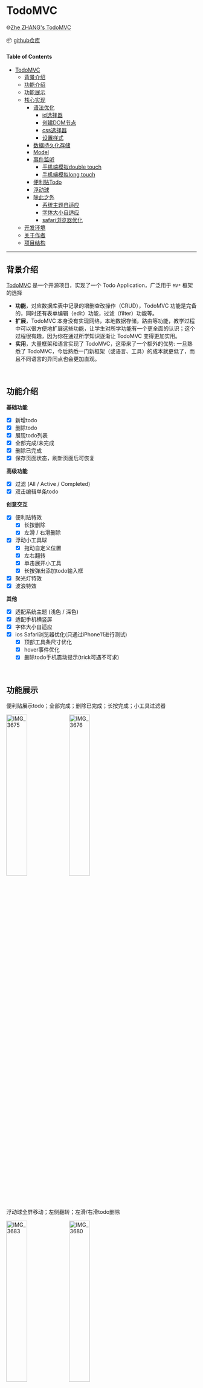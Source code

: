 # TodoMVC

🌐[Zhe ZHANG's TodoMVC](http://server.doublez.site:5000/TodoMVC)

📦 [github仓库](https://github.com/doubleZ0108/TodoMVC)

#### Table of Contents

   * [TodoMVC](#todomvc)
      * [背景介绍](#背景介绍)
      * [功能介绍](#功能介绍)
      * [功能展示](#功能展示)
      * [核心实现](#核心实现)
         * [语法优化](#语法优化)
            * [id选择器](#id选择器)
            * [创建DOM节点](#创建dom节点)
            * [css选择器](#css选择器)
            * [设置样式](#设置样式)
         * [数据持久化存储](#数据持久化存储)
         * [Model](#model)
         * [事件监听](#事件监听)
            * [手机端模拟double touch](#手机端模拟double-touch)
            * [手机端模拟long touch](#手机端模拟long-touch)
         * [便利贴Todo](#便利贴todo)
         * [浮动球](#浮动球)
         * [除此之外](#除此之外)
            * [系统主题自适应](#系统主题自适应)
            * [字体大小自适应](#字体大小自适应)
            * [safari浏览器优化](#safari浏览器优化)
      * [开发环境](#开发环境)
      * [关于作者](#关于作者)
      * [项目结构](#项目结构)

------

## 背景介绍

[TodoMVC](http://todomvc.com/) 是一个开源项目，实现了一个 Todo Application，广泛用于 `MV*` 框架的选择

- **功能**，对应数据库表中记录的增删查改操作（CRUD），TodoMVC 功能是完备的，同时还有表单编辑（edit）功能，过滤（filter）功能等。
- **扩展**，TodoMVC 本身没有实现网络，本地数据存储，路由等功能，教学过程中可以很方便地扩展这些功能，让学生对所学功能有一个更全面的认识；这个过程很有趣，因为你在通过所学知识逐渐让 TodoMVC 变得更加实用。
- **实用**，大量框架和语言实现了 TodoMVC，这带来了一个额外的优势: 一旦熟悉了 TodoMVC，今后熟悉一门新框架（或语言、工具）的成本就更低了，而且不同语言的异同点也会更加直观。

<br/>

## 功能介绍

**基础功能**

- [x] 新增todo
- [x] 删除todo
- [x] 展现todo列表
- [x] 全部完成/未完成
- [x] 删除已完成
- [x] 保存页面状态，刷新页面后可恢复

**高级功能**

- [x] 过滤 (All / Active / Completed)
- [x] 双击编辑单条todo

**创意交互**

- [x] 便利贴特效
  - [x] 长按删除
  - [x] 左滑 / 右滑删除
- [x] 浮动小工具球
  - [x] 拖动自定义位置
  - [x] 左右翻转
  - [x] 单击展开小工具
  - [x] 长按弹出添加todo输入框
- [x] 聚光灯特效
- [x] 波浪特效

**其他**

- [x] 适配系统主题 (浅色 / 深色)
- [x] 适配手机横竖屏
- [x] 字体大小自适应
- [x] ios Safari浏览器优化(只通过iPhone11进行测试)
  - [x] 顶部工具条尺寸优化
  - [x] hover事件优化
  - [x] 删除todo手机震动提示(trick可遇不可求)

<br/>

## 功能展示

便利贴展示todo；全部完成；删除已完成；长按完成；小工具过滤器

<img src="https://upload-images.jianshu.io/upload_images/12014150-9e3833384f3ecda5.PNG?imageMogr2/auto-orient/strip%7CimageView2/2/w/1240" alt="IMG_3675" width="33%;" /><img src="https://upload-images.jianshu.io/upload_images/12014150-c9b2ae75a3961e9b.PNG?imageMogr2/auto-orient/strip%7CimageView2/2/w/1240" alt="IMG_3676" width="33%;" />

浮动球全屏移动；左侧翻转；左滑/右滑todo删除

<img src="https://upload-images.jianshu.io/upload_images/12014150-89da8e4fe3929d2f.PNG?imageMogr2/auto-orient/strip%7CimageView2/2/w/1240" alt="IMG_3683" width="33%;" /><img src="https://upload-images.jianshu.io/upload_images/12014150-32fe829625e51ba4.PNG?imageMogr2/auto-orient/strip%7CimageView2/2/w/1240" alt="IMG_3680" width="33%;" />

双击todo进行编辑

<img src="https://upload-images.jianshu.io/upload_images/12014150-6dcf34b47e543a6b.PNG?imageMogr2/auto-orient/strip%7CimageView2/2/w/1240" alt="IMG_3682" width="33%;" /><img src="https://upload-images.jianshu.io/upload_images/12014150-35e01f9866d65d93.PNG?imageMogr2/auto-orient/strip%7CimageView2/2/w/1240" alt="IMG_3681" width="33%;" />

长按添加一条todo

<img src="https://upload-images.jianshu.io/upload_images/12014150-3671f4f07fa3a44c.PNG?imageMogr2/auto-orient/strip%7CimageView2/2/w/1240" alt="IMG_3679" width="33%;" /><img src="https://upload-images.jianshu.io/upload_images/12014150-7b34ae2486ba922f.PNG?imageMogr2/auto-orient/strip%7CimageView2/2/w/1240" alt="IMG_3677" width="33%;" />

横屏适配

<img src="https://upload-images.jianshu.io/upload_images/12014150-0f7ad09027bec78d.png?imageMogr2/auto-orient/strip%7CimageView2/2/w/1240" alt="image-20200626222240953" width="50%;" width="80%;" />

<br/>

## 核心实现

### 语法优化

#### id选择器

```js
/**
 * 通过id快速访问节点
 * @param {element id} id 
 */
function $(id){
    return document.getElementById(id);
}
```

#### 创建DOM节点

```js
/**
 * 通过类型快速创建节点
 * @param {节点类型} type 
 */
function $c(type){
    return document.createElement(type);
}
```

#### css选择器

```js
/**
 * 通过css选择器快速访问一组对象
 *    注意返回值为NodeList
 * @param {css选择器} css_selector 
 */
function $all(css_selector){
    return document.querySelectorAll(css_selector);
}
```

#### 设置样式

```js
/**
 * 快速设置节点样式
 * @param {节点对象} obj 
 * @param {一组css对象} css 
 */
function setStyle(obj, css){
    for(let atr in css){
        obj.style[atr] = css[atr];
    }
}
```

<br/>

### 数据持久化存储

```js
(function(){
    if(!window.localStorage){
        alert("您的浏览器不支持Local Storage");
        return false;
    } else {
        let key = "todos";
        Object.assign(model, {
            /**
             * 读取LocalStorage进行初始化
             **/
            init: function(callback){
                let data = window.localStorage.getItem(key);
                if(data){ 
                    model.data = JSON.parse(data);
                }
                if(callback) { callback(); }
            },
            /**
             * 写入LocalStorage进行持久化
             **/
            flush: function(callback){
                window.localStorage.setItem(key, JSON.stringify(model.data));
                if(callback) { callback(); }
            }
        });
    }
})();
```

### Model

```js
/**
 * Model层
 **/
window.model = {
    data: {
        todos: [
            /**
             * 【存储实例】
             * content: "this is a todo example"
             * time: 
             * completed: false
             */
        ],
        filter: "All",
    }
}
```

### 事件监听

#### 手机端模拟double touch

```js
var click_counter = 0;
elem.addEventListener("touchstart", function () {
    touchStartTimer = new Date();
    click_counter++;
    setTimeout(function () {
        click_counter = 0;
    }, dbltouch_interval);
    if (click_counter > 1) {
        console.log("simulate double touch on mobile...");

        click_counter = 0;
    }
});
```

#### 手机端模拟long touch

```js
let touchStartTimer, touchEndTimer;
btnGroupTouchHandler = {
    start: function(event){
        touchStartTimer = new Date();
    },
    end: function(event){
        touchEndTimer = new Date();
        let deltaTime = touchEndTimer.getTime() - touchStartTimer.getTime();

        /* 长按判定 */
        if(deltaTime > longtouch_interval){
           
        }
    }
}
```

<br/>

### 便利贴Todo

样式结构

```html
<div class="todo-group" id="todo-1">
    <div class="todo-shadow"></div>
    <div class="todo-paper" style="transform: rotate(1.3deg);">
        <div class="todo-paper-bg" id="todo-bgcolor-1">
        </div>
    </div>
    <div class="cover-content-container">
        <div class="cover-content">
            <p id="todo-text-0" class="todo-text" style="transform: rotate(1.3deg);">这里是一条测试todo</p>
            <input class="editing" type="text" autofocus style="transform: rotate(1.3deg);" />
        </div>
    </div>
</div>
```



touchstart

```js
let oldTouch, touchObj;
let isDelete = false;
elem.addEventListener('touchstart', function (event) {
    oldTouch = event.touches[0];
    touchObj = event.currentTarget;
    isDelete = false;
}, false);
```

touchmove

```js
elem.addEventListener('touchmove', function (event) {
    let freshTouch = event.touches[0];
    let verticalOffset = freshTouch.clientY - oldTouch.clientY;

    if (Math.abs(verticalOffset) < tolerateVerticalOffset) {    // 上下滑动容忍之内视作成功
        var horizontalOffset = freshTouch.clientX - oldTouch.clientX;
        touchObj.style.transition = ".2s linear";

        if (Math.abs(horizontalOffset) < deviceWidth / 3) {     //移动距离过短 不判定为删除
            touchObj.style.left = horizontalOffset + 'px';
        } else {
            if (horizontalOffset < 0) {     // 左滑
                touchObj.style.left = -deviceWidth * 2 + 'px';
            } else {                        // 右滑
                touchObj.style.left = deviceWidth * 2 + 'px';
            }
            isDelete = true;
        }
    }
}, false);
```

touchend

```js
elem.addEventListener('touchend', function (event) {
    /* 在DOM中和Model中删除该todo */
    if (isDelete && elem != null) {
        elem.parentNode.removeChild(elem);
        model.data.todos.splice(index, 1);

        model.flush();
        update();
    } else {
        touchObj.style.left = 0;
    }
}, false);
```



<br/>

### 浮动球

跟随手指移动

```js
let oldTouch;
btnGroupTouchHandler = {
    start: function(event){
        oldTouch = event.touches[0];
    },
    move: function(event){
        let freshTouch = event.touches[0];
    
        let deltaRight = oldTouch.clientX - freshTouch.clientX;
        let deltaBottom = oldTouch.clientY - freshTouch.clientY;
        let right = parseFloat(btnGroup.style.right || 0) + deltaRight;
        let bottom = parseFloat(btnGroup.style.bottom || 0) + deltaBottom;
    
        /* 跟随手指移动浮动球 */
        if(right < deviceWidth - 60 && right > 0        // 边界检测
            && bottom < deviceHeight - 300 && bottom > 0){
            setStyle(btnGroup, {
                right: right + "px",
                bottom: bottom + "px"
            });
        }
        
        oldTouch = freshTouch;
    }
}
```

适配屏幕左/右侧

```js
 /* 浮动球移动到左边进行反转 */
 if(right > (deviceWidth - 60) / 2){
    setStyle(btnGroup, {
        transform: "translateY(-30px) rotateY(180deg)"      // 先将整体翻转180
    });
    Array.from($all('.ButtonGroup a i')).forEach(function(elem){
        elem.style.transform = "rotateY(180deg)";           // 再将每个元素翻转180
    });
} else {
    btnGroup.style.transform = "translateY(-30px)";
    Array.from($all('.ButtonGroup a i')).forEach(function(elem){
        elem.style.transform = "none";
    });
}
```





<br/>

### 除此之外

#### 系统主题自适应

通过native CSS实现

```css
@media (prefers-color-scheme: dark) {
    .HeaderSubGroup span {
        color: rgba(255, 255, 255, 0.6);
    }
}

@media (prefers-color-scheme: light) {
    .HeaderSubGroup span {
        color: rgba(0, 0, 0, 0.6);
    }
}
```



#### 字体大小自适应

初始时使用vh和vw进行字体大小设定，“viewpoint” = window size

- 15vw = 15% 设置width（可以理解为宽度单位）
- 15vh = 15% 设置height（可以理解高度单位）

但由于兼容性不好，该用rem进行字体自适应，设定`html`根节点`25px`，其余字体大小通过`1.2rem`进行调整，只需要再通过`@media`进行根节点调整即可



#### safari浏览器优化

1. safari浏览器顶部的工具条会影响屏幕的`screen.height`，在css中设定`100vh`也部位定值，会导致抖动现象，非常影响用户体验。因此该用js绑定`innerHeight`和`innerWidth`

   ```js
   var deviceHeight = window.innerHeight;      // 屏幕高度
   var deviceWidth = window.innerWidth;        // 屏幕宽度
   
   /* 固定屏幕尺寸（手机safari infobar尺寸不固定） */
   $('bg').style.height = deviceHeight + "px";
   ```

2. safari浏览器不响应`:hover`伪类，因此通过`touchstart`和`touchend`进行替代

3. safari浏览器不支持`rotateY`，拥有该属性的dom节点会直接不显示。解决方法是在父节点上增加`perspective`属性，并确定位置

   ```css
   .float-btns {
       transform: perspective(400);
       position: fixed;
       bottom: 0;
       right: 0;
   }
   ```

   

<br/>

## 开发环境

- **操作系统**
  - **开发环境**：macOS Catalina 10.15.4
  - **部署环境**：Ubuntu 16.04.6 LTS
- **测试环境**: 
  - Safari on iPhone11
  - Chrome Device Simulator
- **IDE**：Visual Studio Code 1.45.1
- **开发语言**
  - HTML5
  - CSS3
  - JavaScript

<br/>

## 关于作者

| Item            | VALUE                                               |
| --------------- | --------------------------------------------------- |
| **Name**        | 张喆                                                |
| **ID**          | 1754060                                             |
| **Adviser**     | 徐凯老师(阿里巴巴) 梁爽老师                         |
| **Course Name** | Web系统与技术                                       |
| **Course Time** | 星期五 2-4 [1-8]<br/>星期六 3-6 [11-17]             |
| **Email**       | [dbzdbz@tongji.edu.cn](mailto:dbzdbz.tongji.edu.cn) |

<br/>

## 项目结构

```
.
├── README.md
├── TodoMVC.html
└── static
    ├── css
    │   ├── TodoMVC.css
    │   ├── button.css
    │   ├── footer.css
    │   ├── header.css
    │   ├── popup.css
    │   └── todo.css
    ├── img
    │   ├── dark-bg.jpg
    │   └── light-bg.jpg
    └── js
        ├── TodoMVC.js
        ├── button.js
        ├── model.js
        ├── popup.js
        ├── storage.js
        ├── todo.js
        └── util.js

4 directories, 17 files
```

